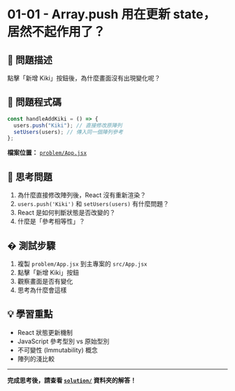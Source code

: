 # 01-01 - Array.push 用在更新 state，居然不起作用了？

## 🎯 問題描述

點擊「新增 Kiki」按鈕後，為什麼畫面沒有出現變化呢？

## 🔴 問題程式碼

```jsx
const handleAddKiki = () => {
  users.push("Kiki"); // 直接修改原陣列
  setUsers(users); // 傳入同一個陣列參考
};
```

**檔案位置：** [`problem/App.jsx`](problem/App.jsx)

## 🤔 思考問題

1. 為什麼直接修改陣列後，React 沒有重新渲染？
2. `users.push('Kiki')` 和 `setUsers(users)` 有什麼問題？
3. React 是如何判斷狀態是否改變的？
4. 什麼是「參考相等性」？

## � 測試步驟

1. 複製 `problem/App.jsx` 到主專案的 `src/App.jsx`
2. 點擊「新增 Kiki」按鈕
3. 觀察畫面是否有變化
4. 思考為什麼會這樣

## 💡 學習重點

- React 狀態更新機制
- JavaScript 參考型別 vs 原始型別
- 不可變性 (Immutability) 概念
- 陣列的淺比較

---

**完成思考後，請查看 [`solution/`](solution/) 資料夾的解答！**
